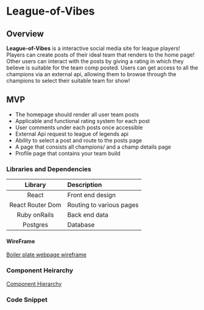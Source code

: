 # League-of-Vibes

## Overview

 **League-of-Vibes** is a interactive social media site for league players! Players can create posts of their ideal team that renders to the home page! Other users can interact with the posts by giving a rating in which they believe is suitable for the team comp posted. Users can get access to all the champions via an external api, allowing them to browse through the champions to select their suitable team for show!

 ## MVP 
 
 - The homepage should render all user team posts
 - Applicable and functional rating system for each post
 - User comments under each posts once accessible
 - External Api request to league of legends api
 - Ability to select a post and route to the posts page
 - A page that consists all champions/ and a champ details page
 - Profile page that contains your team build

 ### Libraries and Dependencies

 |     Library      | Description                                |
| :--------------: | :----------------------------------------- |
|      React       |  Front end design|
|   React Router Dom   |  Routing to various pages|
| Ruby onRails |  Back end data|
|     Postgres      | Database|

#### WireFrame

[Boiler plate webpage wireframe](https://www.figma.com/proto/sQKhfeXwNYJ7ZseYMKZf5d/Untitled?node-id=2%3A2&scaling=min-zoom&page-id=0%3A1)

### Component Heirarchy

[Component Hierarchy](https://www.figma.com/file/1iXAfTaREXWhvH0gp8c86H/Untitled?node-id=0%3A1)

### Code Snippet